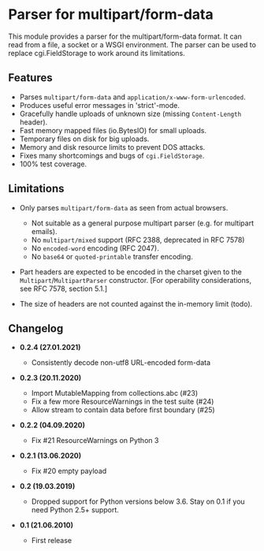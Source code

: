 Parser for multipart/form-data
==============================

This module provides a parser for the multipart/form-data format. It can read
from a file, a socket or a WSGI environment. The parser can be used to replace
cgi.FieldStorage to work around its limitations.

Features
--------

* Parses ``multipart/form-data`` and ``application/x-www-form-urlencoded``.
* Produces useful error messages in 'strict'-mode.
* Gracefully handle uploads of unknown size (missing ``Content-Length`` header).
* Fast memory mapped files (io.BytesIO) for small uploads.
* Temporary files on disk for big uploads.
* Memory and disk resource limits to prevent DOS attacks.
* Fixes many shortcomings and bugs of ``cgi.FieldStorage``.
* 100% test coverage.

Limitations
-----------

* Only parses ``multipart/form-data`` as seen from actual browsers.

  * Not suitable as a general purpose multipart parser (e.g. for multipart emails).
  * No ``multipart/mixed`` support (RFC 2388, deprecated in RFC 7578)
  * No ``encoded-word`` encoding (RFC 2047).
  * No ``base64`` or ``quoted-printable`` transfer encoding.
  
* Part headers are expected to be encoded in the charset given to the ``Multipart``/``MultipartParser`` constructor.
  [For operability considerations, see RFC 7578, section 5.1.]
* The size of headers are not counted against the in-memory limit (todo).

Changelog
---------

* **0.2.4 (27.01.2021)**
  * Consistently decode non-utf8 URL-encoded form-data

* **0.2.3 (20.11.2020)**
  * Import MutableMapping from collections.abc (#23)
  * Fix a few more ResourceWarnings in the test suite (#24)
  * Allow stream to contain data before first boundary (#25)

* **0.2.2 (04.09.2020)**
  * Fix #21 ResourceWarnings on Python 3

* **0.2.1 (13.06.2020)**
  * Fix #20 empty payload

* **0.2 (19.03.2019)**
  * Dropped support for Python versions below 3.6. Stay on 0.1 if you need Python 2.5+ support.

* **0.1 (21.06.2010)**
  * First release

